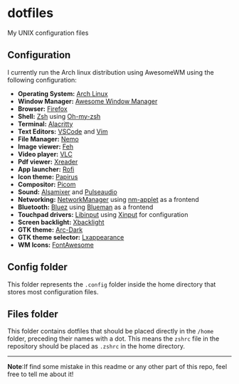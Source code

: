 # dotfiles

My UNIX configuration files

## Configuration 

I currently run the Arch linux distribution using AwesomeWM using the following configuration:

- **Operating System:** [Arch Linux](https://www.archlinux.org/)
- **Window Manager:** [Awesome Window Manager](https://awesomewm.org/)
- **Browser:** [Firefox](https://www.mozilla.org/en-US/firefox/new/)
- **Shell:** [Zsh](https://www.zsh.org/) using [Oh-my-zsh](https://ohmyz.sh/)
- **Terminal:** [Alacritty](https://github.com/alacritty/alacritty)
- **Text Editors:** [VSCode](https://code.visualstudio.com/) and [Vim](https://www.vim.org/)
- **File Manager:** [Nemo](https://github.com/linuxmint/nemo)
- **Image viewer:** [Feh](https://feh.finalrewind.org/)
- **Video player:** [VLC](https://www.videolan.org/vlc/)
- **Pdf viewer:** [Xreader](https://github.com/linuxmint/xreader/)
- **App launcher:** [Rofi](https://github.com/davatorium/rofi)
- **Icon theme:** [Papirus](https://github.com/PapirusDevelopmentTeam/papirus-icon-theme)
- **Compositor:** [Picom](https://github.com/yshui/picom)
- **Sound:** [Alsamixer](https://wiki.archlinux.org/index.php/Advanced_Linux_Sound_Architecture#Unmuting_the_channels) and [Pulseaudio](https://wiki.archlinux.org/index.php/PulseAudio)
- **Networking:** [NetworkManager](https://wiki.gnome.org/Projects/NetworkManager/) using [nm-applet](https://www.archlinux.org/packages/?name=network-manager-applet) as a frontend
- **Bluetooth:** [Bluez](http://www.bluez.org/) using [Blueman](https://github.com/blueman-project/blueman) as a frontend
- **Touchpad drivers:** [Libinput](https://freedesktop.org/wiki/Software/libinput/) using [Xinput](https://wiki.archlinux.org/index.php/Libinput#Configuration) for configuration
- **Screen backlight:** [Xbacklight](https://www.archlinux.org/packages/?name=xorg-xbacklight)
- **GTK theme:** [Arc-Dark](https://github.com/jnsh/arc-theme)
- **GTK theme selector:** [Lxappearance](https://wiki.lxde.org/en/LXAppearance)
- **WM Icons:** [FontAwesome](https://fontawesome.com/)

## Config folder

This folder represents the `.config` folder inside the home directory that stores most configuration files.

## Files folder

This folder contains dotfiles that should be placed directly in the `/home` folder, preceding their names with a dot. This means the `zshrc` file in the repository should be placed as `.zshrc` in the home directory.

--- 

**Note**:If find some mistake in this readme or any other part of this repo, feel free to tell me about it!
